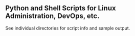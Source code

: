 ## Python and Shell Scripts for Linux Administration, DevOps, etc.
See individual directories for script info and sample output.
